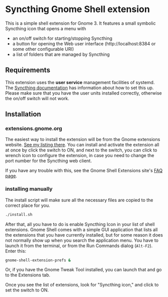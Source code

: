 # Syncthing Gnome Shell extension

This is a simple shell extension for Gnome 3.
It features a small symbolic Syncthing icon that opens a menu with
- an on/off switch for starting/stopping Syncthing
- a button for opening the Web user interface (http://localhost:8384 or some other configurable URI)
- a list of folders that are managed by Syncthing

## Requirements

This extension uses the **user service** management facilities of systemd. The
[Syncthing documentation](http://docs.syncthing.net/users/autostart.html#how-to-use-the-user-instance)
has information about how to set this up. Please make sure that you have the
user units installed correctly, otherwise the on/off switch will not work.

## Installation

### extensions.gnome.org

The easiest way to install the extension will be from the Gnome extensions website.
[See my listing there](https://extensions.gnome.org/extension/989/syncthing-icon/).
You can install and activate the extension all at once by click the switch to
ON, and next to the switch, you can click to wrench icon to configure the
extension, in case you need to change the port number for the Syncthing web
client.

If you have any trouble with this, see the Gnome Shell Extensions site's
[FAQ page](https://extensions.gnome.org/about/).

### installing manually

The install script will make sure all the necessary files are copied to the
correct place for you.
```sh
./install.sh
```

After that, all you have to do is enable Syncthing Icon in your list of shell
extensions. Gnome Shell comes with a simple GUI application that lists all the
extensions that you have currently installed, but for some reason it does not
normally show up when you search the application menu. You have to launch it
from the terminal, or from the Run Commands dialog (`Alt-F2`). Enter this:
```sh
gnome-shell-extension-prefs &
```

Or, if you have the Gnome Tweak Tool installed, you can launch that and go to
the Extensions tab.

Once you see the list of extensions, look for "Syncthing icon," and click to
set the switch to ON.
